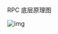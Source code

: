 RPC 底层原理图

![img](file:///C:\Users\keven\AppData\Roaming\Tencent\Users\693142240\QQ\WinTemp\RichOle\7IJI~RU`5~1EMQ}YS]Q9HGU.png)